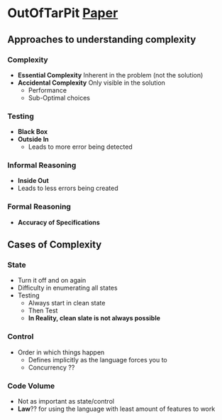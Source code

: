 # OutOfTarPit [Paper](https://curtclifton.net/papers/MoseleyMarks06a.pdf)

## Approaches to understanding complexity

### Complexity

- **Essential Complexity**
  Inherent in the problem (not the solution)
- **Accidental Complexity**
  Only visible in the solution
    - Performance
    - Sub-Optimal choices

### Testing

- **Black Box**
- **Outside In**
  - Leads to more error being detected

### Informal Reasoning

- **Inside Out**
- Leads to less errors being created

### Formal Reasoning

- **Accuracy of Specifications**

## Cases of Complexity

### State

- Turn it off and on again
- Difficulty in enumerating all states
- Testing
  - Always start in clean state
  - Then Test
  - **In Reality, clean slate is not always possible**

### Control

- Order in which things happen
  - Defines implicitly as the language forces you to
  - Concurrency ??

### Code Volume

- Not as important as state/control
- **Law**?? for using the language with least amount of features to work

